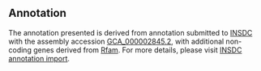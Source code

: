 

Annotation
----------

The annotation presented is derived from annotation submitted to
[INSDC](http://www.insdc.org) with the assembly accession
[GCA\_000002845.2](http://www.ebi.ac.uk/ena/data/view/GCA_000002845.2),
with additional non-coding genes derived from
[Rfam](http://rfam.xfam.org/). For more details, please visit [INSDC
annotation
import](http://ensemblgenomes.org/info/data/insdc_annotation).
